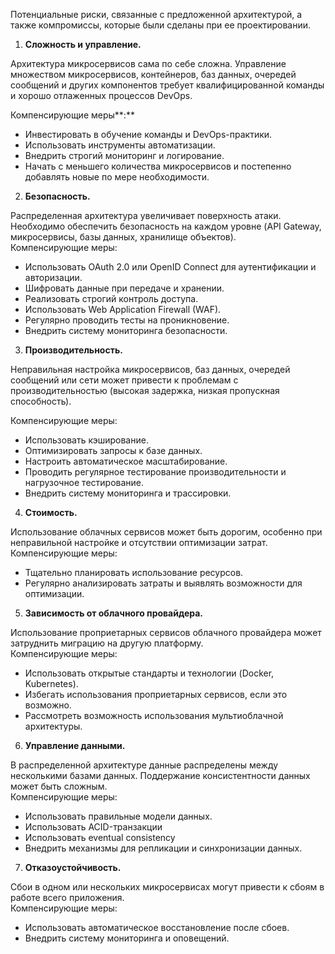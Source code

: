 Потенциальные риски, связанные с предложенной архитектурой, а также компромиссы, которые были сделаны при ее проектировании.

1.  **Сложность и управление.**

Архитектура микросервисов сама по себе сложна. Управление множеством микросервисов, контейнеров, баз данных, очередей сообщений и других компонентов требует квалифицированной команды и хорошо отлаженных процессов DevOps.

Компенсирующие меры**:**

- Инвестировать в обучение команды и DevOps-практики.
- Использовать инструменты автоматизации.
- Внедрить строгий мониторинг и логирование.
- Начать с меньшего количества микросервисов и постепенно добавлять новые по мере необходимости.


2.  **Безопасность.**

Распределенная архитектура увеличивает поверхность атаки. Необходимо обеспечить безопасность на каждом уровне (API Gateway, микросервисы, базы данных, хранилище объектов).  
Компенсирующие меры:

- Использовать OAuth 2.0 или OpenID Connect для аутентификации и авторизации.
- Шифровать данные при передаче и хранении.
- Реализовать строгий контроль доступа.
- Использовать Web Application Firewall (WAF).
- Регулярно проводить тесты на проникновение.
- Внедрить систему мониторинга безопасности.

3.  **Производительность.**

Неправильная настройка микросервисов, баз данных, очередей сообщений или сети может привести к проблемам с производительностью (высокая задержка, низкая пропускная способность).

Компенсирующие меры:

- Использовать кэширование.
- Оптимизировать запросы к базе данных.
- Настроить автоматическое масштабирование.
- Проводить регулярное тестирование производительности и нагрузочное тестирование.
- Внедрить систему мониторинга и трассировки.

4.  **Стоимость.**

Использование облачных сервисов может быть дорогим, особенно при неправильной настройке и отсутствии оптимизации затрат.  
Компенсирующие меры:

- Тщательно планировать использование ресурсов.
- Регулярно анализировать затраты и выявлять возможности для оптимизации.

5.  **Зависимость от облачного провайдера.**

Использование проприетарных сервисов облачного провайдера может затруднить миграцию на другую платформу.  
Компенсирующие меры:

- Использовать открытые стандарты и технологии (Docker, Kubernetes).
- Избегать использования проприетарных сервисов, если это возможно.
- Рассмотреть возможность использования мультиоблачной архитектуры.

6.  **Управление данными.**

В распределенной архитектуре данные распределены между несколькими базами данных. Поддержание консистентности данных может быть сложным.  
Компенсирующие меры:

- Использовать правильные модели данных.
- Использовать ACID-транзакции
- Использовать eventual consistency
- Внедрить механизмы для репликации и синхронизации данных.

7.  **Отказоустойчивость.**

Сбои в одном или нескольких микросервисах могут привести к сбоям в работе всего приложения.  
Компенсирующие меры:

- Использовать автоматическое восстановление после сбоев.
- Внедрить систему мониторинга и оповещений.  
  <br/>